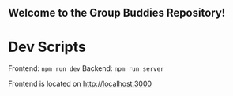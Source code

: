 ## Welcome to the Group Buddies Repository!

# Dev Scripts
Frontend: ``` npm run dev ```
Backend: ``` npm run server ```

Frontend is located on [http://localhost:3000](http://localhost:3000)
<!-- Backend is located on [http://localhost:5000](http://localhost:5000)  -->